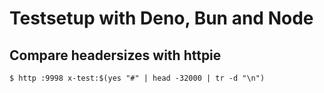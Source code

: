 # Testsetup with Deno, Bun and Node

## Compare headersizes with httpie
``` $ http :9998 x-test:$(yes "#" | head -32000 | tr -d "\n") ```
